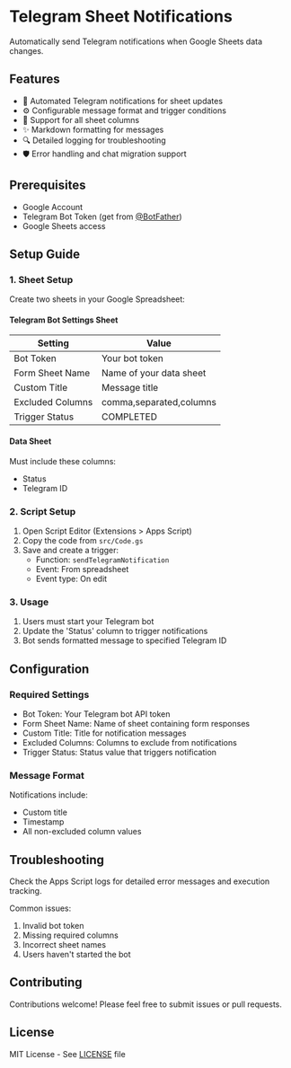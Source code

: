 # Telegram Sheet Notifications

Automatically send Telegram notifications when Google Sheets data changes.

## Features

- 🔔 Automated Telegram notifications for sheet updates
- ⚙️ Configurable message format and trigger conditions
- 📝 Support for all sheet columns
- ✨ Markdown formatting for messages
- 🔍 Detailed logging for troubleshooting
- 🛡️ Error handling and chat migration support

## Prerequisites

- Google Account
- Telegram Bot Token (get from [@BotFather](https://t.me/botfather))
- Google Sheets access

## Setup Guide

### 1. Sheet Setup

Create two sheets in your Google Spreadsheet:

#### Telegram Bot Settings Sheet
| Setting | Value |
|---------|-------|
| Bot Token | Your bot token |
| Form Sheet Name | Name of your data sheet |
| Custom Title | Message title |
| Excluded Columns | comma,separated,columns |
| Trigger Status | COMPLETED |

#### Data Sheet
Must include these columns:
- Status
- Telegram ID

### 2. Script Setup

1. Open Script Editor (Extensions > Apps Script)
2. Copy the code from `src/Code.gs`
3. Save and create a trigger:
   - Function: `sendTelegramNotification`
   - Event: From spreadsheet
   - Event type: On edit

### 3. Usage

1. Users must start your Telegram bot
2. Update the 'Status' column to trigger notifications
3. Bot sends formatted message to specified Telegram ID

## Configuration

### Required Settings
- Bot Token: Your Telegram bot API token
- Form Sheet Name: Name of sheet containing form responses
- Custom Title: Title for notification messages
- Excluded Columns: Columns to exclude from notifications
- Trigger Status: Status value that triggers notification

### Message Format
Notifications include:
- Custom title
- Timestamp
- All non-excluded column values

## Troubleshooting

Check the Apps Script logs for detailed error messages and execution tracking.

Common issues:
1. Invalid bot token
2. Missing required columns
3. Incorrect sheet names
4. Users haven't started the bot

## Contributing

Contributions welcome! Please feel free to submit issues or pull requests.

## License

MIT License - See [LICENSE](LICENSE) file

